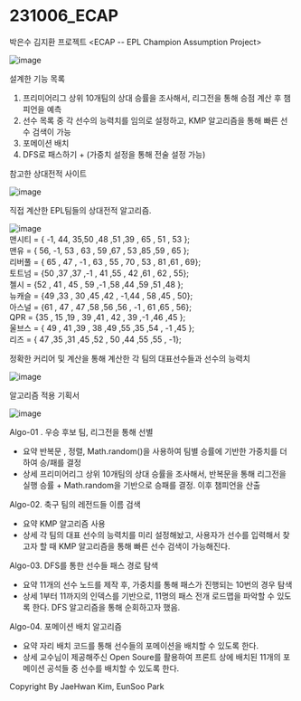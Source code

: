 # 231006_ECAP
박은수 김지환 프로젝트
<ECAP -- EPL Champion Assumption Project>

 ![image](https://github.com/KimJihwan98/231006_ECAP/assets/81845773/0c34b63a-36f1-4d45-91a3-6dae5a51870d)

설계한 기능 목록
1.	프리미어리그 상위 10개팀의 상대 승률을 조사해서, 리그전을 통해 승점 계산 후 챔피언을 예측
2.	선수 목록 중 각 선수의 능력치를 임의로 설정하고, KMP 알고리즘을 통해 빠른 선수 검색이 가능
3.	포메이션 배치
4.	DFS로 패스하기 + (가중치 설정을 통해 전술 설정 가능)

참고한 상대전적 사이트

![image](https://github.com/KimJihwan98/231006_ECAP/assets/81845773/5cd13ec1-26e6-4727-84b6-b40d800afe89)

직접 계산한 EPL팀들의 상대전적 알고리즘.

![image](https://github.com/KimJihwan98/231006_ECAP/assets/81845773/33ba779a-87fa-405f-94be-35963086cff3)
<br/>
맨시티 = { -1, 44, 35,50 ,48 ,51 ,39 , 65 , 51 , 53 }; <br/>
맨유 = { 56, -1, 53 , 63 , 59 ,67 , 53 ,85 ,59 , 65 }; <br/>
리버풀 = { 65 , 47 , -1 , 63 , 55 , 70 , 53 , 81 ,61 , 69}; <br/>
토트넘 = {50 ,37 ,37 ,-1 , 41 ,55 , 42 ,61 , 62 , 55}; <br/>
첼시 = {52 , 41 , 45 , 59 ,-1 ,58 ,44 ,59 ,51 ,48 }; <br/>
뉴캐슬 = {49 ,33 , 30 ,45 ,42 , -1,44 , 58 ,45 , 50}; <br/>
아스널 = {61 , 47 , 47 ,58 ,56 ,56 , -1 , 61 ,65 , 56}; <br/>
QPR = {35 , 15 ,19 , 39 ,41 , 42 , 39 ,-1 ,46 ,45 }; <br/>
울브스 = { 49 , 41 ,39 , 38 ,49 ,55 ,35 ,54 , -1 ,45 }; <br/>
리즈 = { 47 ,35 ,31 ,45 ,52 , 50 ,44 ,55 ,55 , -1}; <br/>

정확한 커리어 및 계산을 통해 계산한 각 팀의 대표선수들과 선수의 능력치

 ![image](https://github.com/KimJihwan98/231006_ECAP/assets/81845773/47c468a1-4c69-42e1-970d-e53985f50497)

알고리즘 적용 기획서

![image](https://github.com/KimJihwan98/231006_ECAP/assets/81845773/574c5fd1-26ff-4e87-9068-84d1b05931f4)

Algo-01 . 우승 후보 팀, 리그전을 통해 선별
-	요약
반복문 , 정렬, Math.random()을 사용하여 팀별 승률에 기반한 가중치를 더하여 승/패를 결정
-	상세
프리미어리그 상위 10개팀의 상대 승률을 조사해서, 반복문을 통해 리그전을 실행
승률 + Math.random을 기반으로 승패를 결정. 이후 챔피언을 산출

Algo-02. 축구 팀의 레전드들 이름 검색
-	요약
KMP 알고리즘 사용
-	상세
각 팀의 대표 선수의 능력치를 미리 설정해놨고, 사용자가 선수를 입력해서 찾고자 할 때 KMP 알고리즘을 통해 빠른 선수 검색이 가능해진다.

Algo-03. DFS를 통한 선수들 패스 경로 탐색
-	요약
11개의 선수 노드를 제작 후, 가중치를 통해 패스가 진행되는 10번의 경우 탐색
-	상세
1부터 11까지의 인덱스를 기반으로, 11명의 패스 전개 로드맵을 파악할 수 있도록 한다. DFS 알고리즘을 통해 순회하고자 했음.

Algo-04. 포메이션 배치 알고리즘
-	요약
자리 배치 코드를 통해 선수들의 포메이션을 배치할 수 있도록 한다.
-	상세
교수님이 제공해주신 Open Soure를 활용하여 프론트 상에 배치된 11개의 포메이션 공석들 중 선수를 배치할 수 있도록 한다.

Copyright By JaeHwan Kim, EunSoo Park
